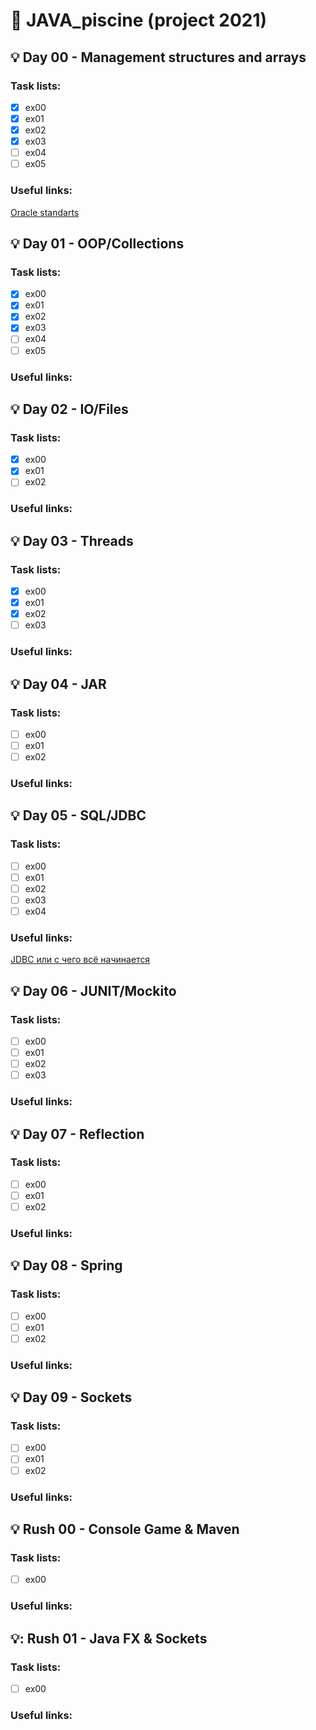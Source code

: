 # :pushpin: JAVA_piscine (project 2021) 
## :bulb: Day 00 - Management structures and arrays
### Task lists:
- [x] ex00
- [x] ex01
- [x] ex02
- [x] ex03
- [ ] ex04
- [ ] ex05
### Useful links:
[Oracle standarts](https://www.oracle.com/java/technologies/javase/codeconventions-namingconventions.html)

## :bulb: Day 01 - OOP/Collections
### Task lists:
- [x] ex00
- [x] ex01
- [x] ex02
- [x] ex03
- [ ] ex04
- [ ] ex05

### Useful links:


## :bulb: Day 02 - IO/Files
### Task lists:
- [x] ex00
- [x] ex01
- [ ] ex02

### Useful links:

## :bulb: Day 03 - Threads
### Task lists:
- [x] ex00
- [x] ex01
- [x] ex02
- [ ] ex03

### Useful links:


## :bulb: Day 04 - JAR
### Task lists:
- [ ] ex00
- [ ] ex01
- [ ] ex02

### Useful links:


## :bulb: Day 05 - SQL/JDBC
### Task lists:
- [ ] ex00
- [ ] ex01
- [ ] ex02
- [ ] ex03
- [ ] ex04

### Useful links:
[JDBC или с чего всё начинается](https://javarush.ru/groups/posts/2172-jdbc-ili-s-chego-vsje-nachinaetsja)


## :bulb: Day 06 - JUNIT/Mockito
### Task lists:
- [ ] ex00
- [ ] ex01
- [ ] ex02
- [ ] ex03

### Useful links:


## :bulb: Day 07 - Reflection
### Task lists:
- [ ] ex00
- [ ] ex01
- [ ] ex02

### Useful links:


## :bulb: Day 08 - Spring
### Task lists:
- [ ] ex00
- [ ] ex01
- [ ] ex02

### Useful links:


## :bulb: Day 09 - Sockets
### Task lists:
- [ ] ex00
- [ ] ex01
- [ ] ex02

### Useful links:

## :bulb: Rush 00 - Console Game & Maven
### Task lists:
- [ ] ex00

### Useful links:

## :bulb:: Rush 01 - Java FX & Sockets
### Task lists:
- [ ] ex00

### Useful links:



